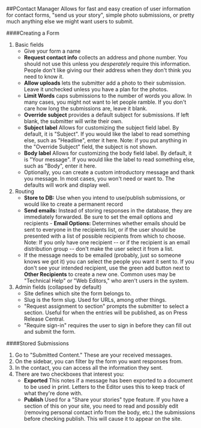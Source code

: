 ##PContact Manager
Allows for fast and easy creation of user information for contact forms, "send us your story", simple photo submissions, or pretty much anything else we might want users to submit.

####Creating a Form

1. Basic fields
    - Give your form a name
    - **Request contact info** collects an address and phone number. You should not use this unless you <i>desperately</i> require this information. People don't like giving our their address when they don't think you need to know it.  
    - **Allow uploads** lets the submitter add a photo to their submission. Leave it unchecked unless you have a plan for the photos.  
    - **Limit Words** caps submissions to the number of words you allow. In many cases, you might not want to let people ramble. If you don't care how long the submissions are, leave it blank.  
    - **Override subject** provides a default subject for submissions. If left blank, the submitter will write their own.  
    - **Subject label** Allows for customizing the subject field label. By default, it is "Subject". If you would like the label to read something else, such as "Headline", enter it here. Note: if you put anything in the "Override Subject" field, the subject is not shown.  
    - **Body label** Allows for customizing the body field label. By default, it is "Your message". If you would like the label to read something else, such as "Body", enter it here.  
    - Optionally, you can create a custom introductory message and thank you message. In most cases, you won't need or want to. The defaults will work and display well.  
2. Routing
    - **Store to DB:** Use when you intend to use/publish submissions, or would like to create a permanent record  
    - **Send emails:** Instead of storing responses in the database, they are immediately forwarded. Be sure to set the email options and recipients - **Email Options:** Determines whether emails should be sent to everyone in the recipients list, or if the user should be presented with a list of possible recipients from which to choose. Note: If you only have one recipient -- or if the recipient is an email distribution group -- don't make the user select it from a list.       
    - If the message needs to be emailed (probably, just so someone knows we got it) you can select the people you want it sent to. If you don't see your intended recipient, use the green add button next to **Other Recipients** to create a new one. Common uses may be "Technical Help" or "Web Editors," who aren't users in the system.  
3. Admin fields (collapsed by default)
    - Site defines which site the form belongs to.  
    - Slug is the form slug. Used for URLs, among other things.  
    - "Request assignment to section" prompts the submitter to select a section. Useful for when the entries will be published, as on Press Release Central.  
    - "Require sign-in" requires the user to sign in before they can fill out and submit the form.  

####Stored Submissions
1. Go to "Submitted Content." These are your received messages.  
2. On the sidebar, you can filter by the form you want responses from.  
3. In the contact, you can access all the information they sent.  
4. There are two checkboxes that interest you:
    - **Exported** This notes if a message has been exported to a document to be used in print. Letters to the Editor uses this to keep track of what they're done with.  
    - **Publish** Used for a "Share your stories" type feature. If you have a section of this on your site, you need to read and possibly edit (removing personal contact info from the body, etc.) the submissions before checking publish. This will cause it to appear on the site.  
